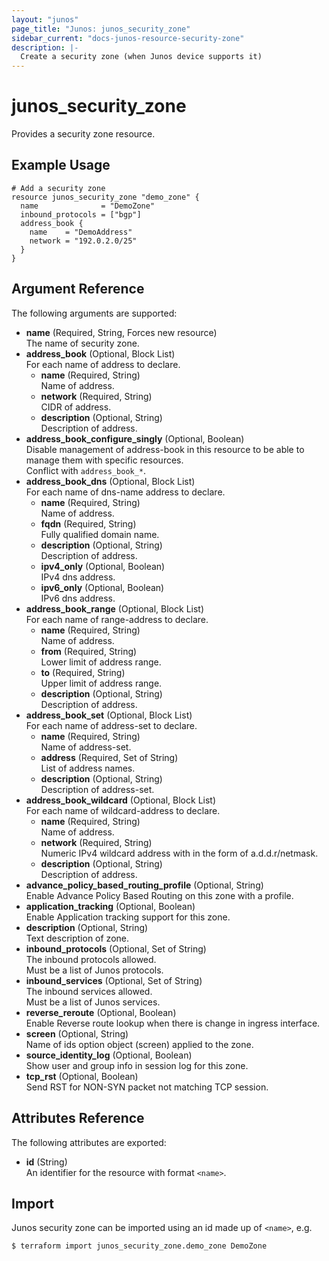 ```yaml
---
layout: "junos"
page_title: "Junos: junos_security_zone"
sidebar_current: "docs-junos-resource-security-zone"
description: |-
  Create a security zone (when Junos device supports it)
---
```


# junos_security_zone

Provides a security zone resource.

## Example Usage

```hcl
# Add a security zone
resource junos_security_zone "demo_zone" {
  name              = "DemoZone"
  inbound_protocols = ["bgp"]
  address_book {
    name    = "DemoAddress"
    network = "192.0.2.0/25"
  }
}
```

## Argument Reference

The following arguments are supported:

- **name** (Required, String, Forces new resource)  
  The name of security zone.
- **address_book** (Optional, Block List)  
  For each name of address to declare.
  - **name** (Required, String)  
    Name of address.
  - **network** (Required, String)  
    CIDR of address.
  - **description** (Optional, String)  
    Description of address.
- **address_book_configure_singly** (Optional, Boolean)  
  Disable management of address-book in this resource to be able to manage them with specific
  resources.  
  Conflict with `address_book_*`.
- **address_book_dns** (Optional, Block List)  
  For each name of dns-name address to declare.
  - **name** (Required, String)  
    Name of address.
  - **fqdn** (Required, String)  
    Fully qualified domain name.
  - **description** (Optional, String)  
    Description of address.
  - **ipv4_only** (Optional, Boolean)  
    IPv4 dns address.
  - **ipv6_only** (Optional, Boolean)  
    IPv6 dns address.
- **address_book_range** (Optional, Block List)  
  For each name of range-address to declare.
  - **name** (Required, String)  
    Name of address.
  - **from** (Required, String)  
    Lower limit of address range.
  - **to** (Required, String)  
    Upper limit of address range.
  - **description** (Optional, String)  
    Description of address.
- **address_book_set** (Optional, Block List)  
  For each name of address-set to declare.
  - **name** (Required, String)  
    Name of address-set.
  - **address** (Required, Set of String)  
    List of address names.
  - **description** (Optional, String)  
    Description of address-set.
- **address_book_wildcard** (Optional, Block List)  
  For each name of wildcard-address to declare.
  - **name** (Required, String)  
    Name of address.
  - **network** (Required, String)  
    Numeric IPv4 wildcard address with in the form of a.d.d.r/netmask.
  - **description** (Optional, String)  
    Description of address.
- **advance_policy_based_routing_profile** (Optional, String)  
  Enable Advance Policy Based Routing on this zone with a profile.
- **application_tracking** (Optional, Boolean)  
  Enable Application tracking support for this zone.
- **description** (Optional, String)  
  Text description of zone.
- **inbound_protocols** (Optional, Set of String)  
  The inbound protocols allowed.  
  Must be a list of Junos protocols.
- **inbound_services** (Optional, Set of String)  
  The inbound services allowed.  
  Must be a list of Junos services.
- **reverse_reroute** (Optional, Boolean)  
  Enable Reverse route lookup when there is change in ingress interface.
- **screen** (Optional, String)  
  Name of ids option object (screen) applied to the zone.
- **source_identity_log** (Optional, Boolean)  
  Show user and group info in session log for this zone.
- **tcp_rst** (Optional, Boolean)  
  Send RST for NON-SYN packet not matching TCP session.

## Attributes Reference

The following attributes are exported:

- **id** (String)  
  An identifier for the resource with format `<name>`.

## Import

Junos security zone can be imported using an id made up of `<name>`, e.g.

```shell
$ terraform import junos_security_zone.demo_zone DemoZone
```
